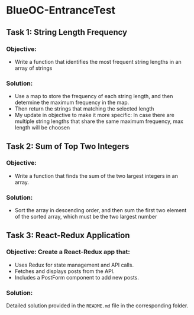 # BlueOC-EntranceTest

## Task 1: String Length Frequency

### Objective:

- Write a function that identifies the most frequent string lengths in an array of strings

### Solution:

- Use a map to store the frequency of each string length, and then determine the maximum frequency in the map.
- Then return the strings that matching the selected length
- My update in objective to make it more specific: In case there are multiple string lengths that share the same maximum frequency, max length will be choosen

## Task 2: Sum of Top Two Integers

### Objective:

- Write a function that finds the sum of the two largest integers in an array.

### Solution:

- Sort the array in descending order, and then sum the first two element of the sorted array, which must be the two largest number

## Task 3: React-Redux Application

### Objective: Create a React-Redux app that:

- Uses Redux for state management and API calls.
- Fetches and displays posts from the API.
- Includes a PostForm component to add new posts.

### Solution:

Detailed solution provided in the `README.md` file in the corresponding folder.
